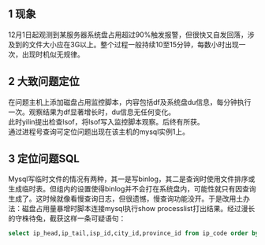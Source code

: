 ## 1 现象
12月1日起观测到某服务器系统盘占用超过90%触发报警，但很快又自发回落，涉及到的文件大小应在3G以上。整个过程一般持续10至15分钟，每数小时出现一次，出现时机似无规律。
## 2 大致问题定位
在问题主机上添加磁盘占用监控脚本，内容包括df及系统盘du信息，每分钟执行一次。观察结果为df显著增长时，du信息无任何变化。<br>
此时yilin提出检查lsof，将lsof写入监控脚本观察。后终有所获。<br>
通过进程号查询可定位问题出现在该主机的mysql实例1上。

## 3 定位问题SQL

Mysql写临时文件的情况有两种，其一是写binlog，其二是查询时使用文件排序或生成临时表。但组内的设置使得binlog并不会打在系统盘内，可能性就只有因查询生成了。这时候就像看慢查询日志，但很遗憾，慢查询功能没开。于是改用土办法：磁盘占用量暴增时脚本连接mysql执行show processlist打出结果。经过漫长的守株待兔，截获这样一条可疑语句：
```sql
select ip_head,ip_tail,isp_id,city_id,province_id from ip_code order by ip_head limit 4500000,14694
```
